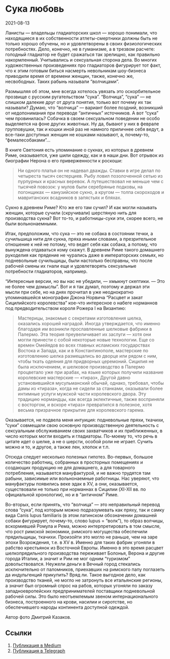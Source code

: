 # Сука любовь


<p class="text-end time-holder"><time>2021-08-13</time></p>





Ланисты — владельцы гладиаторских школ — хорошо понимали, что
находящиеся в их собственности атлеты-смертники должны быть не только
хорошо обучены, но и удовлетворены в своих физиологических
потребностях. Дело, конечно, не в гуманизме, а в трезвом расчете:
голодный гладиатор не будет сражаться так зрелищно, как правильно
накормленный. Учитывались и сексуальная сторона дела. Во многих
художественных произведениях про гладиаторов фигурирует тот факт, что к
этим готовым биться насмерть невольникам шоу-бизнеса приводили время от
времени женщин, также, конечно же, несвободных. Таких рабынь называли
“волчицами”.

Размышляя об этом, мне всегда хотелось увязать это оскорбительное
прозвище с русским ругательством “сука”. “Волчица”, “сука” — не слишком
далекие друг от друга понятия, только вот почему их так называли?
Думаю, что “волчица” — вариант более поздний, возникший от
недопонимания при переводе “античных” источников. А вот “сука” чем
провинилась? Собачка в своем сексуальном поведении не особо выделяется
на фоне других животных. Ну да, бывают у них в феврале групповушки, так
и кошки иной раз не намного приличнее себя ведут, а все-таки доступных
женщин не кошками называют, а, почему-то, “фемалесобаками”…

В книге Светония есть упоминание о сукнах, из которых в древнем Риме,
оказывается, уже шили одежду, как и в наши дни. Вот отрывок из
биографии Нерона о его приверженности к роскоши:

> Ни одного платья он не надевал дважды. Ставки в игре делал по
> четыреста тысяч сестерциев. Рыбу ловил позолоченной сетью из
> пурпурных и красных веревок. А путешествовал не меньше чем с тысячей
> повозок: у мулов были серебряные подковы, на погонщиках —
> канузийское сукно, а кругом — толпа скороходов и мавританских
> всадников в запястьях и бляхах.

Сукно в древнем Риме? Кто же его там сучил? И как могли называть
женщин, которые сучили (скручивали) шерстяную нить для производства
сукна? Вот то-то, и работницы-суки эти, скорее всего, не были
вольнонаемными.

Итак, предположим, что сука — это не собака в состоянии течки, а
сучильшица нити для сукна, пряха иными словами, а презрительное
отношение к ней не потому, что ведет себя как собака, а потому, что
вынуждена отдаваться кому скажут. В древнем Риме такого домашнего
рукоделия как прядение не чурались даже в императорских семьях, но
подневольные сучильщицы, были настолько бесправны, что после рабочей
смены их гнали еще и удовлетворять сексуальные потребности гладиаторов,
например.

“Интересные версии, но вы нас не убедили, — хмыкнут скептики. — Это не
более чем домыслы”. Вот и я так думал, поэтому и держал эти мысли при
себе, но на днях прочитал в уже неоднократно упоминавшейся монографии
Джона Норвича “Расцвет и закат Сицилийского королевства” кое-что
интересное о набеге норманнов под предводительством короля Рожера I на
Византию:

> Мастерицы, знакомые с секретами изготовления шелка, оказались
> хорошей наградой. Иногда утверждается, что именно благодаря им
> возникли прославленные шелковые фабрики в Палермо. Эта теория
> преувеличивает их заслуги — хотя они могли принести с собой
> некоторые новые технологии. Еще со времен Омейядов во всех главных
> исламских государствах Востока и Запада, как и в Константинополе,
> мастерские по изготовлению шелка размещались во дворце или рядом с
> ним, чтобы ткать одеяния для придворных церемоний. Сицилия не была
> исключением, и шелковое производство в Палермо процветало уже при
> арабах, на языке которых получили название королевские мастерские —
> «тираз», Другой давно установившийся мусульманский обычай, однако,
> требовал, чтобы дамы из «тираза», когда не сидели за станками,
> оказывали более интимные услуги мужской части королевского двора.
> Эту традицию нормандцы, как всегда эклектичные, также восприняли с
> восторгом, и вскоре «тираз» превратился в полезное, хотя весьма
> призрачное прикрытие для королевского гарема.

Оказывается, не подвела меня интуиция: подневольные пряхи, ткачихи,
“суки” совмещали свою основную производственную деятельность с
сексуальным обслуживанием своих захватчиков и их приближенных, в число
которых могли входить и гладиаторы. По-моему то, что речь в цитате идет
о шелке, а не о шерсти, особой роли не играет. Сучить можно и то, и
другое, а также лен, хлопок и т.п.

Отсюда следует несколько полезных гипотез. Во-первых, большое
количество работниц, собранных в просторных помещениях и создающих
продукцию не для домашнего, а для товарного потребления, называется
мануфактурой, и не важно трудятся там рабыни, зависимые или
вольнонаемные работницы. Нас уверяют, что мануфактуры появились веке
эдак в XV, а они, оказывается, существовали не только при норманнах в
Сицилии (XI-XII вв. по официальной хронологии), но и в “античном” Риме.

Во-вторых, если принять, что “волчица” — это неправильный перевод слова
“сука”, под которым можно подразумевать как пряху, так и самку вида
Canis lupus familiaris (в этом латинском обозначении домашней собаки
фигурирует, почему-то, слово lupus = “волк”), то образ волчицы,
вскормившей Ромула и Рема, можно интерпретировать в том смысле, что
рост римской экономики, римского могущества обеспечили прядильщицы,
ткачихи. Произойти это могло не раньше, чем на заре эпохи Возрождения,
т.е. в XV в. Именно для таких фабрик угоняли в рабство крестьянок из
Восточной Европы. Именно в это время расцвет шелкопрядильного
производства переживает Болонья, Верона и другие города Италии, а
значит и Рим не мог одним “туризмом” довольствовался. Неужели деньги в
Вечный город стекались исключительно от паломников, приехавших на
римского папу поглазеть да индульгенций прикупить? Вряд ли. Такое
выгодное дело, как производство тканей, не могло не затронуть все
итальянские регионы, а значит был огромный спрос на рабов, которых
угоняли по заказу западноевропейских предпринимателей поставщики
подневольной рабочей силы. Это было неотъемлемым звеном
интернационального бизнеса, построенного на крови, насилии и сиротстве,
но обеспечившего народы континента доступной одеждой.

Автор фото Дмитрий Казаков.




## Ссылки

1. [Публикация в Medium](https://yababay.medium.com/сука-любовь-e05c28ed9f5b)
1. [Публикация в Telegraph](https://telegra.ph/Suka-lyubov-08-13)

